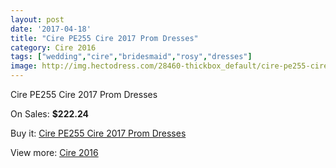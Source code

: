 ```yaml
---
layout: post
date: '2017-04-18'
title: "Cire PE255 Cire 2017 Prom Dresses"
category: Cire 2016
tags: ["wedding","cire","bridesmaid","rosy","dresses"]
image: http://img.hectodress.com/28460-thickbox_default/cire-pe255-cire-2012-prom-dresses.jpg
---
```

Cire PE255 Cire 2017 Prom Dresses

On Sales: **$222.24**
<a href="https://www.hectodress.com/cire-2013/13278-cire-pe255-cire-2012-prom-dresses.html"><amp-img layout="responsive" width="600" height="600" src="//img.hectodress.com/28460-thickbox_default/cire-pe255-cire-2012-prom-dresses.jpg" alt="Cire PE255 Cire 2017 Prom Dresses 0" /></a>
<a href="https://www.hectodress.com/cire-2013/13278-cire-pe255-cire-2012-prom-dresses.html"><amp-img layout="responsive" width="600" height="600" src="//img.hectodress.com/28464-thickbox_default/cire-pe255-cire-2012-prom-dresses.jpg" alt="Cire PE255 Cire 2017 Prom Dresses 1" /></a>
<a href="https://www.hectodress.com/cire-2013/13278-cire-pe255-cire-2012-prom-dresses.html"><amp-img layout="responsive" width="600" height="600" src="//img.hectodress.com/28463-thickbox_default/cire-pe255-cire-2012-prom-dresses.jpg" alt="Cire PE255 Cire 2017 Prom Dresses 2" /></a>
<a href="https://www.hectodress.com/cire-2013/13278-cire-pe255-cire-2012-prom-dresses.html"><amp-img layout="responsive" width="600" height="600" src="//img.hectodress.com/28462-thickbox_default/cire-pe255-cire-2012-prom-dresses.jpg" alt="Cire PE255 Cire 2017 Prom Dresses 3" /></a>
<a href="https://www.hectodress.com/cire-2013/13278-cire-pe255-cire-2012-prom-dresses.html"><amp-img layout="responsive" width="600" height="600" src="//img.hectodress.com/28461-thickbox_default/cire-pe255-cire-2012-prom-dresses.jpg" alt="Cire PE255 Cire 2017 Prom Dresses 4" /></a>

Buy it: [Cire PE255 Cire 2017 Prom Dresses](https://www.hectodress.com/cire-2013/13278-cire-pe255-cire-2012-prom-dresses.html "Cire PE255 Cire 2017 Prom Dresses")

View more: [Cire 2016](https://www.hectodress.com/211-cire-2013 "Cire 2016")